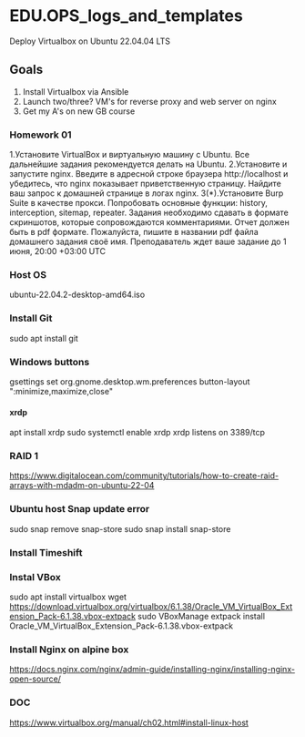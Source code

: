 # EDU.OPS_logs_and_templates
Deploy Virtualbox on Ubuntu 22.04.04 LTS

## Goals
1. Install Virtualbox via Ansible
2. Launch two/three? VM's for reverse proxy and web server on nginx
3. Get my A's on new GB course

### Homework 01
1.Установите VirtualBox и виртуальную машину с Ubuntu. Все дальнейшие задания рекомендуется делать на Ubuntu.
2.Установите и запустите nginx. Введите в адресной строке браузера http://localhost и убедитесь, что nginx показывает приветственную страницу. Найдите ваш запрос к домашней странице в логах nginx.
3(*).Установите Burp Suite в качестве прокси. Попробовать основные функции: history, interception, sitemap, repeater.
Задания необходимо сдавать в формате скриншотов, которые сопровождаются комментариями. 
Отчет должен быть в pdf формате.
Пожалуйста, пишите в названии pdf файла домашнего задания своё имя.
Преподаватель ждет ваше задание до 1 июня, 20:00 +03:00 UTC

### Host OS
ubuntu-22.04.2-desktop-amd64.iso

### Install Git
sudo apt install git

### Windows buttons
gsettings set org.gnome.desktop.wm.preferences button-layout ":minimize,maximize,close"

#### xrdp 
apt install xrdp
sudo systemctl enable xrdp
xrdp listens on 3389/tcp

### RAID 1
https://www.digitalocean.com/community/tutorials/how-to-create-raid-arrays-with-mdadm-on-ubuntu-22-04

### Ubuntu host Snap update error
sudo snap remove snap-store
sudo snap install snap-store

### Install Timeshift 

### Instal VBox
sudo apt install virtualbox
wget https://download.virtualbox.org/virtualbox/6.1.38/Oracle_VM_VirtualBox_Extension_Pack-6.1.38.vbox-extpack
sudo VBoxManage extpack install Oracle_VM_VirtualBox_Extension_Pack-6.1.38.vbox-extpack

### Install Nginx on alpine box
https://docs.nginx.com/nginx/admin-guide/installing-nginx/installing-nginx-open-source/


### DOC
https://www.virtualbox.org/manual/ch02.html#install-linux-host
